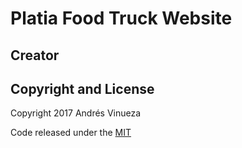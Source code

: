 # Platia Food Truck Website


## Creator

## Copyright and License

Copyright 2017 Andrés Vinueza

Code released under the [MIT](LICENSE)
